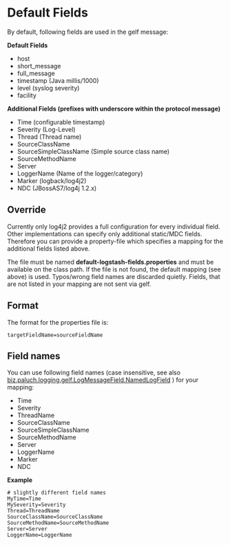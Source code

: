 # Default Fields

By default, following fields are used in the gelf message:

**Default Fields**

* host
* short_message
* full_message
* timestamp (Java millis/1000)
* level (syslog severity)
* facility

**Additional Fields (prefixes with underscore within the protocol message)**

* Time (configurable timestamp)
* Severity (Log-Level)
* Thread (Thread name)
* SourceClassName
* SourceSimpleClassName (Simple source class name)
* SourceMethodName
* Server
* LoggerName (Name of the logger/category)
* Marker (logback/log4j2)
* NDC (JBossAS7/log4j 1.2.x)

## Override

Currently only log4j2 provides a full configuration for every individual field. Other implementations can specify only
additional static/MDC fields. Therefore you can provide a property-file which specifies a mapping for the additional 
fields listed above.

The file must be named **default-logstash-fields.properties** and must be available on the class path. If the file is
not found, the default mapping (see above) is used. Typos/wrong field names are discarded quietly. Fields, that are not
listed in your mapping are not sent via gelf.

## Format
The format for the properties file is:

    targetFieldName=sourceFieldName

## Field names
You can use following field names (case insensitive, see also [biz.paluch.logging.gelf.LogMessageField.NamedLogField](apidocs/biz/paluch/logging/gelf/LogMessageField.NamedLogField.html) ) for your mapping:

* Time
* Severity
* ThreadName
* SourceClassName
* SourceSimpleClassName
* SourceMethodName
* Server
* LoggerName
* Marker
* NDC


**Example**

    # slightly different field names
    MyTime=Time
    MySeverity=Severity
    Thread=ThreadName
    SourceClassName=SourceClassName
    SourceMethodName=SourceMethodName
    Server=Server
    LoggerName=LoggerName
